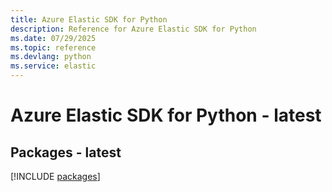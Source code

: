 ```yaml
---
title: Azure Elastic SDK for Python
description: Reference for Azure Elastic SDK for Python
ms.date: 07/29/2025
ms.topic: reference
ms.devlang: python
ms.service: elastic
---
```

# Azure Elastic SDK for Python - latest
## Packages - latest
[!INCLUDE [packages](elastic-index.md)]